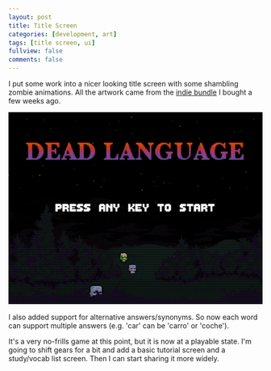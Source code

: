 ```yaml
---
layout: post
title: Title Screen
categories: [development, art]
tags: [title screen, ui]
fullview: false
comments: false
---
```


I put some work into a nicer looking title screen with some shambling zombie animations. All the artwork came from the [indie bundle]((https://www.humblebundle.com/software/8bit-pixel-game-dev-software)) I bought a few weeks ago.


![Title Screen](/assets/media/posts/2019-05-03/title-menu.gif "Title Screen")

I also added support for alternative answers/synonyms. So now each word can support multiple answers (e.g. 'car' can be 'carro' or 'coche').

It's a very no-frills game at this point, but it is now at a playable state. I'm going to shift gears for a bit and add a basic tutorial screen and a study/vocab list screen. Then I can start sharing it more widely.
